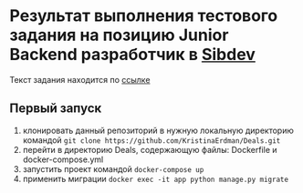 # Результат выполнения тестового задания на позицию Junior Backend разработчик в [Sibdev](https://sibdev.pro/)

Текст задания находится по [ссылке](https://drive.google.com/drive/folders/1I3Hkf30HoIuJEUfhWXHxGZEJ_K8AYPOh?usp=sharing)

## Первый запуск

1. клонировать данный репозиторий в нужную локальную директорию
   командой ```git clone https://github.com/KristinaErdman/Deals.git```
2. перейти в директорию Deals, содержающую файлы: Dockerfile и docker-compose.yml
3. запустить проект командой ```docker-compose up```
4. применить миграции ```docker exec -it app python manage.py migrate```